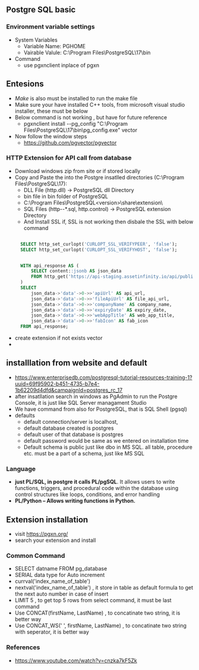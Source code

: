 ## Postgre SQL basic
### Environment variable settings
  - System Variables
    - Variable Name: PGHOME
    - Vairable Valule:  C:\Program Files\PostgreSQL\17\bin
  - Command
    - use pgxnclient inplace of pgxn 
## Entesions
  - *Make* is also must be installed to run the make file 
  - Make sure your have installed C++ tools, from microsoft visual studio installer, these must be below
  - Below command is not working , but have for future reference
    -  pgxnclient install --pg_config "C:\Program Files\PostgreSQL\17\bin\pg_config.exe" vector 
  - Now follow the window steps
    - https://github.com/pgvector/pgvector
### HTTP Extension for API call from database
  - Download windows zip from site or if stored locally
  - Copy and Paste the into the Postgre insatlled directories (C:\Program Files\PostgreSQL\17\):
    - DLL File (http.dll) → PostgreSQL dll Directory
    - bin file in bin folder of PostgreSQL
    - C:\Program Files\PostgreSQL\<version>\share\extension\
    - SQL Files (http--*.sql, http.control) → PostgreSQL extension Directory
    - And Install SSL if, SSL is not working then disbale the SSL with below command
    ``` sql

      SELECT http_set_curlopt('CURLOPT_SSL_VERIFYPEER', 'false');
      SELECT http_set_curlopt('CURLOPT_SSL_VERIFYHOST', 'false');


      WITH api_response AS (
          SELECT content::jsonb AS json_data
          FROM http_get('https://api-staging.assetinfinity.io/api/public/OrganizationDetails?company=dev')
      )
      SELECT
          json_data->'data'->0->>'apiUrl' AS api_url,
          json_data->'data'->0->>'fileApiUrl' AS file_api_url,
          json_data->'data'->0->>'companyName' AS company_name,
          json_data->'data'->0->>'expiryDate' AS expiry_date,
          json_data->'data'->0->>'webAppTitle' AS web_app_title,
          json_data->'data'->0->>'fabIcon' AS fab_icon
      FROM api_response;
      ```
  - create extension if not exists vector
  - 
## installlation from website and default
  - https://www.enterprisedb.com/postgresql-tutorial-resources-training-1?uuid=69f95902-b451-4735-b7e4-1b62209d4dfd&campaignId=postgres_rc_17
  - after insatllation search in windows as PgAdmin to run the Postgre Console, it is just like SQL Server managament Studio
  - We have command from also for PostgreSQL, that is SQL Shell (pgsql)
  - defaults
    - default connection/server is localhost,
    - default database created is postgres
    - default user of that database is postgres
    - default password would be same as we entered on installation time
    - Default schema is public just like dbo in MS SQL. all table, procedure etc. must be a part of a schema, just like MS SQL
      
### Language
  - **just PL/SQL, in postgre it calls PL/pgSQL**. It allows users to write functions, triggers, and procedural code within the database using control structures like loops, conditions, and error handling
  - **PL/Python – Allows writing functions in Python.**
## Extension installation
  - visit https://pgxn.org/
  - search your extension and install
### Common Command
  - SELECT datname FROM pg_database
  - SERIAL data type for Auto increment
  - currval('index_name_of_table')
  - nextval('index_name_of_table') , it store in table as default formula to get the next auto number in case of insert
  - LIMIT 5 , to get top 5 rows from select command, it must be last command
  - Use CONCAT(firstName, LastName) , to concatinate two string, it is better way
  - Use CONCAT_WS(' ', firstName, LastName) , to concatinate two string with seperator, it is better way
### References
- https://www.youtube.com/watch?v=cnzka7kF5Zk
